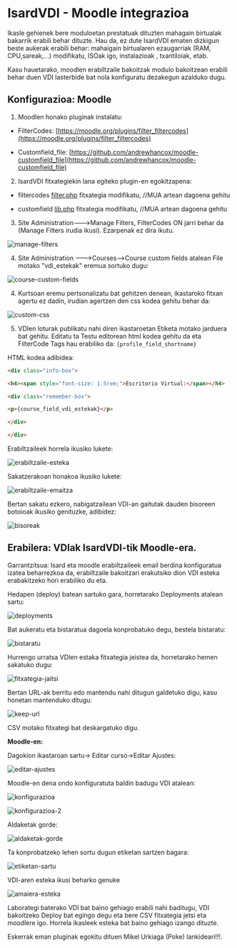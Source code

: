 # IsardVDI - Moodle integrazioa

Ikasle gehienek bere moduloetan prestatuak dituzten mahagain birtualak bakarrik erabili behar dituzte. Hau da, ez dute IsardVDI ematen dizkigun beste aukerak erabili behar: mahaigain birtualaren ezaugarriak (RAM, CPU,sareak,...) modifikatu, ISOak igo, instalazioak , txantiloiak, etab.

Kasu hauetarako, moodlen erabiltzaile bakoitzak modulo bakoitzean erabili behar duen VDI lasterbide bat nola konfiguratu dezakegun azalduko dugu.

## Konfigurazioa: Moodle

1. Moodlen honako pluginak instalatu:

- FilterCodes: [https://moodle.org/plugins/filter_filtercodes](https://moodle.org/plugins/filter_filtercodes)

- Customfield_file: [https://github.com/andrewhancox/moodle-customfield_file](https://github.com/andrewhancox/moodle-customfield_file)

2. IsardVDI fitxategiekin lana egiteko plugin-en egokitzapena:

- filtercodes [filter.php](./files-moodle/filter.php) fitxategia modifikatu, //MUA artean dagoena gehitu

- customfield [lib.php](./files-moodle/lib.php) fitxategia modifikatu, //MUA artean dagoena gehitu

3. Site Administration--->Manage Filters, FilterCodes ON jarri behar da (Manage Filters irudia ikusi). Ezarpenak ez dira ikutu.

![manage-filters](./images-moodle/i4y_Image_1.png)

4. Site Administration --->Courses-->Course custom fields atalean File motako "vdi_estekak" eremua sortuko dugu:

![course-custom-fields](./images-moodle//7dy_Image_2.png)

4. Kurtsoan eremu pertsonalizatu bat gehitzen denean, ikastaroko fitxan agertu ez dadin, irudian agertzen den css kodea gehitu behar da:

![custom-css](./images-moodle//kJF_Image_3.png)

5. VDIen loturak publikatu nahi diren ikastaroetan Etiketa motako jarduera bat gehitu. Editatu ta Testu editorean html kodea gehitu da eta FilterCode Tags hau erabiliko da:  ```{profile_field_shortname}```

HTML kodea adibidea:

```html
<div class="info-box">

<h4><span style="font-size: 1.5rem;">Escritorio Virtual:</span></h4>

<div class="remember-box">

<p>{course_field_vdi_estekak}</p>

</div>

</div>
```

Erabiltzaileek horrela ikusiko lukete:

![erabiltzaile-esteka](./images-moodle//1vC_Image_4.png)

Sakatzerakoan honakoa ikusiko lukete:

![erabiltzaile-emaitza](./images-moodle//tiJ_Image_5.png)

Bertan sakatu ezkero, nabigatzailean VDI-an gaitutak dauden bisoreen botoioak ikusiko genituzke, adibidez:

![bisoreak](./images-moodle//ILn_Image_6.png)


## Erabilera: VDIak IsardVDI-tik Moodle-era.

Garrantzitsua: Isard eta moodle erabiltzaileek email berdina konfiguratua izatea beharrezkoa da, erabiltzaile bakoitzari erakutsiko dion VDI esteka erabakitzeko hori erabiliko du eta.

Hedapen (deploy) batean sartuko gara, horretarako Deployments atalean sartu:

![deployments](./images-moodle//DJl_Image_7.png)

Bat aukeratu eta bistaratua dagoela konprobatuko degu,  bestela bistaratu:

![bistaratu](./images-moodle//dBH_Image_8.png)

Hurrengo urratsa VDIen estaka fitxategia jeistea da, horretarako hemen sakatuko dugu:

![fitxategia-jaitsi](./images-moodle//TjX_Image_9.png)

Bertan URL-ak berritu edo mantendu nahi ditugun galdetuko digu, kasu honetan mantenduko ditugu:

![keep-url](./images-moodle//5Me_Image_10.png)

CSV motako fitxategi bat deskargatuko digu.


**Moodle-en:**

Dagokion ikastaroan sartu-> Editar curso->Editar Ajustes:

![editar-ajustes](./images-moodle//R4H_Image_12.png)

Moodle-en dena ondo konfiguratuta baldin badugu VDI atalean:

![konfigurazioa](./images-moodle//jmT_Image_13.png)

![konfigurazioa-2](./images-moodle//tyF_Image_14.png)

Aldaketak gorde:

![aldaketak-gorde](./images-moodle//fX6_Image_15.png)

Ta konprobatzeko lehen sortu dugun etiketan sartzen bagara:

![etiketan-sartu](./images-moodle//Qx9_Image_16.png)

VDI-aren esteka ikusi beharko genuke

![amaiera-esteka](./images-moodle//KJf_Image_17.png)

Laborategi baterako VDI bat baino gehiago erabili nahi baditugu, VDI bakoitzeko Deploy bat egingo degu eta bere CSV fitxategia jetsi eta moodlere igo. Horrela ikasleek esteka bat baino gehiago izango dituzte.

Eskerrak eman pluginak egokitu dituen Mikel Urkiaga (Poke) lankideari!!!.
